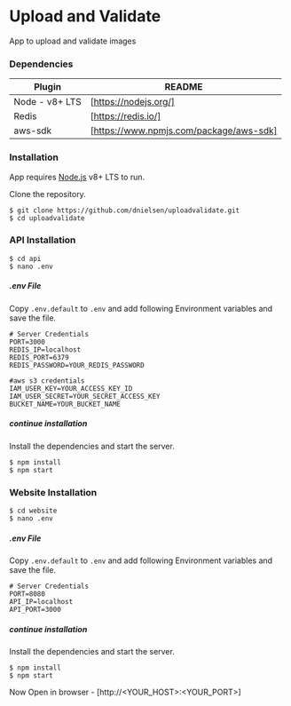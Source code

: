 # Upload and Validate
App to upload and validate images

### Dependencies

| Plugin | README |
| ------ | ------ |
| Node - v8+ LTS | [https://nodejs.org/] |
| Redis | [https://redis.io/] |
| aws-sdk | [https://www.npmjs.com/package/aws-sdk] |

### Installation

App requires [Node.js](https://nodejs.org/) v8+ LTS to run.

Clone the repository.

```
$ git clone https://github.com/dnielsen/uploadvalidate.git
$ cd uploadvalidate
```

### API Installation

```
$ cd api
$ nano .env
```
##### .env File

Copy `.env.default` to `.env` and add following Environment variables and save the file.

```
# Server Credentials
PORT=3000
REDIS_IP=localhost
REDIS_PORT=6379
REDIS_PASSWORD=YOUR_REDIS_PASSWORD

#aws s3 credentials
IAM_USER_KEY=YOUR_ACCESS_KEY_ID
IAM_USER_SECRET=YOUR_SECRET_ACCESS_KEY
BUCKET_NAME=YOUR_BUCKET_NAME
```
##### continue installation

Install the dependencies and start the server.
```
$ npm install
$ npm start
```

### Website Installation

```
$ cd website
$ nano .env
```
##### .env File

Copy `.env.default` to `.env` and add following Environment variables and save the file.

```
# Server Credentials
PORT=8080
API_IP=localhost
API_PORT=3000
```
##### continue installation

Install the dependencies and start the server.
```
$ npm install
$ npm start
```

Now Open in browser - [http://<YOUR_HOST>:<YOUR_PORT>]
